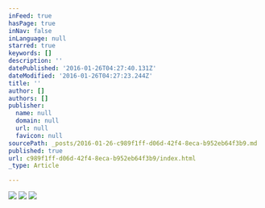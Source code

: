 ```yaml
---
inFeed: true
hasPage: true
inNav: false
inLanguage: null
starred: true
keywords: []
description: ''
datePublished: '2016-01-26T04:27:40.131Z'
dateModified: '2016-01-26T04:27:23.244Z'
title: ''
author: []
authors: []
publisher:
  name: null
  domain: null
  url: null
  favicon: null
sourcePath: _posts/2016-01-26-c989f1ff-d06d-42f4-8eca-b952eb64f3b9.md
published: true
url: c989f1ff-d06d-42f4-8eca-b952eb64f3b9/index.html
_type: Article

---
```

![](https://the-grid-user-content.s3-us-west-2.amazonaws.com/82b3ae3e-bb28-432d-a91c-96b11a46f5e7.jpg)
![](https://the-grid-user-content.s3-us-west-2.amazonaws.com/bf4a9edd-5def-470d-bebb-c070a8c0c76a.jpg)
![](https://the-grid-user-content.s3-us-west-2.amazonaws.com/c8378ecb-1c4a-4509-967c-6aae86717fb5.jpg)